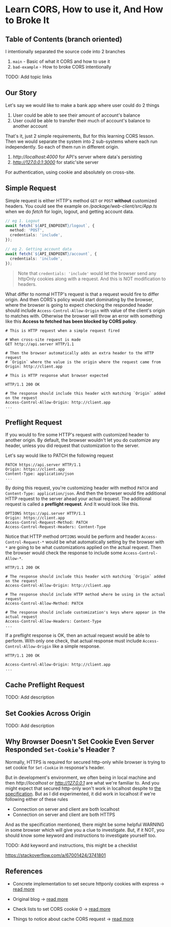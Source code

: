 # Learn CORS, How to use it, And How to Broke It

## Table of Contents (branch oriented)

I intentionally separated the source code into 2 branches

1. `main` - Basic of what it CORS and how to use it
2. `bad-example` - How to broke CORS intentionally

TODO: Add topic links

## Our Story

Let's say we would like to make a bank app where user could do 2 things

1. User could be able to see their amount of account's balance
2. User could be able to transfer their much of account's balance to another account

That's it, just 2 simple requirements, But for this learning CORS lesson. Then
we would separate the system into 2 sub-systems where each run independently.
So each of them run in different origin.

1. _http://localhost:4000_ for API's server where data's persisting
2. _http://127.0.0.1:3000_ for static'site server

For authentication, using cookie and absolutely on cross-site.

## Simple Request

Simple request is either HTTP's method `GET` or `POST` **without** customized headers.
You could see the example on _/package/web-client/src/App.ts_ when we do _fetch_
for login, logout, and getting account data.

```ts
// eg 1. Logout
await fetch(`${API_ENDPOINT}/logout`, {
  method: 'POST',
  credentials: 'include',
});

// eg 2. Getting account data
await fetch(`${API_ENDPOINT}/account`, {
  credentials: 'include',
});
```

> Note that `credentials: 'include'` would let the browser send any httpOnly cookies
> along with a request. And this is NOT modification to headers.

What differ to normal HTTP's request is that a request would fire to differ origin.
And then CORS's policy would start dominating by the browser, where the browser
is going to expect checking the responded header should include `Access-Control-Allow-Origin`
with value of the client's origin to matches with. Otherwise the browser will throw
an error with something like this **Access to fetched has been blocked by CORS policy**.

```http
# This is HTTP request when a simple request fired

# When cross-site request is made
GET http://api.server HTTP/1.1

# Then the browser automatically adds an extra header to the HTTP request
# `Origin` where the value is the origin where the request came from
Origin: http://client.app
```

```http
# This is HTTP response what browser expected

HTTP/1.1 200 OK

# The response should include this header with matching `Origin` added on the request
Access-Control-Allow-Origin: http://client.app
...
```

## Preflight Request

If you would to fire some HTTP's request with customized header to another origin.
By default, the browser wouldn't let you do customize any header, unless you did
request that customization to the server.

Let's say would like to PATCH the following request

```http
PATCH https://api.server HTTP/1.1
Origin: https://client.app
Content-Type: application/json
...
```

By doing this request, you're customizing header with method `PATCH` and `Content-Type: application/json`.
And then the browser would fire additional HTTP request to the server ahead your
actual request. The additional request is called a **preflight request**. And It
would look like this.

```http
OPTIONS https://api.server HTTP/1.1
Origin: https://client.app
Access-Control-Request-Method: PATCH
Access-Control-Request-Headers: Content-Type
```

Notice that HTTP method `OPTIONS` would be perform and header `Access-Control-Request-*`
would be what automatically setting by the browser with `*` are going to be what
customizations applied on the actual request. Then the browser would check the response
to include some `Access-Control-Allow-*`.

```http
HTTP/1.1 200 OK

# The response should include this header with matching `Origin` added on the request
Access-Control-Allow-Origin: http://client.app

# The response should include HTTP method where be using in the actual request
Access-Control-Allow-Method: PATCH

# The response should include customization's keys where appear in the actual request
Access-Control-Allow-Headers: Content-Type
...
```

If a preflight response is OK, then an actual request would be able to perform.
With only one check, that actual response must include `Access-Control-Allow-Origin`
like a simple response.

```http
HTTP/1.1 200 OK

Access-Control-Allow-Origin: http://client.app
...
```

## Cache Preflight Request

TODO: Add description

## Set Cookies Across Origin

TODO: Add description

## Why Browser Doesn't Set Cookie Even Server Responded `Set-Cookie`'s Header ?

Normally, HTTPS is required for secured http-only while browser is trying to set
cookie for `Set-Cookie` in response's header.

But in development's environment, we often being in local machine and then
_http://localhost_ or _http://127.0.0.1_ are what we're familiar to. And you
might expect that secured http-only won't work in localhost despite to [the
specification](https://developer.mozilla.org/en-US/docs/Web/HTTP/Headers/Set-Cookie/SameSite#none). But as I did experimented, it did work in localhost if we're
following either of these rules

- Connection on server and client are both localhost
- Connection on server and client are both HTTPS

And as the specification mentioned, there might be some helpful WARNING in some
browser which will give you a clue to investigate. But, if it NOT, you should know
some keyword and instructions to investigate yourself too.

TODO: Add keyword and instructions, this might be a checklist

https://stackoverflow.com/a/67001424/3741801

## References

- Concrete implementation to set secure httponly cookies with express -> [read more](https://cheatcode.co/tutorials/how-to-implement-secure-httponly-cookies-in-node-js-with-express)

- Original blog -> [read more](https://dev.to/lydiahallie/cs-visualized-cors-5b8h#cs-cors)

- Check lists to set CORS cookie 0 -> [read more](https://stackoverflow.com/a/67001424/3741801)

- Things to notice about cache CORS request -> [read more](https://httptoolkit.tech/blog/cache-your-cors/)
